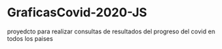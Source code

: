 # GraficasCovid-2020-JS
proyedcto para realizar consultas de resultados del progreso del covid en todos los paises
